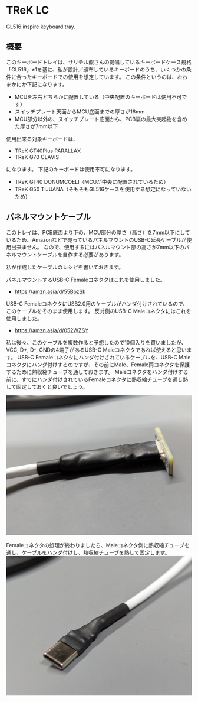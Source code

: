 # TReK LC
GL516 inspire keyboard tray.

## 概要
このキーボードトレイは、サリチル酸さんの提唱しているキーボードケース規格「GL516」※1を基に、私が設計／頒布しているキーボードのうち、いくつかの条件に合ったキーボードでの使用を想定しています。
この条件というのは、おおまかにか下記になります。

- MCUを左右どちらかに配置している（中央配置のキーボードは使用不可です）
- スイッチプレート天面からMCU底面までの厚さが16mm
- MCU部分以外の、スイッチプレート底面から、PCB裏の最大突起物を含めた厚さが7mm以下

使用出来る対象キーボードは、

- TReK GT40Plus PARALLAX
- TReK G70 CLAVIS

になります。
下記のキーボードは使用不可になります。
- TReK GT40 DONUMCOELI（MCUが中央に配置されているため）
- TReK G50 TIJUANA（そもそもGL516ケースを使用する想定になっていないため）

## パネルマウントケーブル
このトレイは、PCB底面より下の、MCU部分の厚さ（高さ）を7mm以下にしているため、Amazonなどで売っているパネルマウントのUSB-C延長ケーブルが使用出来ません。
なので、使用するにはパネルマウント部の高さが7mm以下のパネルマウントケーブルを自作する必要があります。

私が作成したケーブルのレシピを書いておきます。

パネルマウントするUSB-C Femaleコネクタはこれを使用しました。
- https://amzn.asia/d/55BpzSk

USB-C FemaleコネクタにUSB2.0用のケーブルがハンダ付けされているので、このケーブルをそのまま使用します。
反対側のUSB-C Maleコネクタにはこれを使用しました。
- https://amzn.asia/d/052WZSY

私は後々、このケーブルを複数作ると予想したので10個入りを買いましたが、VCC, D+, D-, GNDの4端子があるUSB-C Maleコネクタであれば使えると思います。
USB-C Femaleコネクタにハンダ付けされているケーブルを、USB-C Maleコネクタにハンダ付けするのですが、その前にMale、Female両コネクタを保護するために熱収縮チューブを通しておきます。
Maleコネクタをハンダ付けする前に、すでにハンダ付けされているFemaleコネクタに熱収縮チューブを通し熱して固定しておくと良いでしょう。

![Femaleコネクタ](./PXL_0001.jpg)

Femaleコネクタの処理が終わりましたら、Maleコネクタ側に熱収縮チューブを通し、ケーブルをハンダ付けし、熱収縮チューブを熱して固定します。
![Maleコネクタ](./PXL_0002.jpg)
